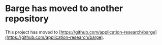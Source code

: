 # Barge has moved to another repository

This project has moved to [https://github.com/application-research/barge](https://github.com/application-research/barge).
